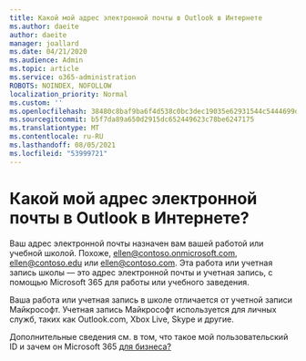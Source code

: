 ```yaml
---
title: Какой мой адрес электронной почты в Outlook в Интернете
ms.author: daeite
author: daeite
manager: joallard
ms.date: 04/21/2020
ms.audience: Admin
ms.topic: article
ms.service: o365-administration
ROBOTS: NOINDEX, NOFOLLOW
localization_priority: Normal
ms.custom: ''
ms.openlocfilehash: 38480c8baf9ba6f4d538c0bc3dec19035e62931544c5444699dab908f64d7f0f
ms.sourcegitcommit: b5f7da89a650d2915dc652449623c78be6247175
ms.translationtype: MT
ms.contentlocale: ru-RU
ms.lasthandoff: 08/05/2021
ms.locfileid: "53999721"
---
```

# <a name="what-is-my-email-address-in-outlook-on-the-web"></a>Какой мой адрес электронной почты в Outlook в Интернете?

Ваш адрес электронной почты назначен вам вашей работой или учебной школой. Похоже, ellen@contoso.onmicrosoft.com, ellen@contoso.edu или ellen@contoso.com. Эта работа или учетная запись школы — это адрес электронной почты и учетная запись, с помощью Microsoft 365 для работы или учебного заведения.

Ваша работа или учетная запись в школе отличается от учетной записи Майкрософт. Учетная запись Майкрософт используется для личных служб, таких как Outlook.com, Xbox Live, Skype и другие.

Дополнительные сведения см. в том, что такое мой пользовательский ID и зачем он Microsoft 365 [для бизнеса?](https://support.office.com/article/37da662b-5da6-4b56-a091-2731b2ecc8b4)
